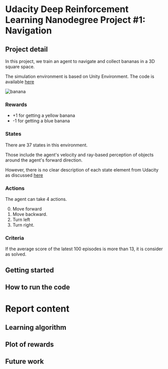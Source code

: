 # Udacity Deep Reinforcement Learning Nanodegree Project #1: Navigation

## Project detail
In this project, we train an agent to navigate and collect bananas in a 3D square space.

The simulation environment is based on Unity Environment. The code is available [here](https://github.com/udacity/deep-reinforcement-learning/tree/master/python/unityagents)

![banana](https://user-images.githubusercontent.com/1985201/113376563-040bbc00-9340-11eb-9bdd-3e5df2ec9e9f.gif)

### Rewards
- +1 for getting a yellow banana
- -1 for getting a blue banana

### States
There are 37 states in this environment.

Those include the agent's velocity and ray-based perception of objects around the agent's forward direction.

However, there is no clear description of each state element from Udacity as discussed [here](https://knowledge.udacity.com/questions/22697)

### Actions
The agent can take 4 actions.

0. Move forward
1. Move backward.
2. Turn left
3. Turn right.

### Criteria
If the average score of the latest 100 episodes is more than 13, it is consider as solved.

## Getting started

## How to run the code


# Report content
## Learning algorithm

## Plot of rewards

## Future work

